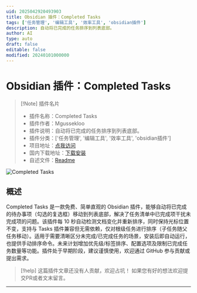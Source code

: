 ```yaml
---
uid: 2025042920493903
title: Obsidian 插件：Completed Tasks
tags: ['任务管理', '编辑工具', '效率工具', 'obsidian插件']
description: 自动将已完成的任务排序到列表底部。
author: AI
type: auto
draft: false
editable: false
modified: 20240101000000
---
```


# Obsidian 插件：Completed Tasks

> [!Note] 插件名片
> - 插件名称：Completed Tasks
> - 插件作者：Mgussekloo
> - 插件说明：自动将已完成的任务排序到列表底部。
> - 插件分类：['任务管理', '编辑工具', '效率工具', 'obsidian插件']
> - 项目地址：[点我访问](https://github.com/mgussekloo/obsidian-completedtasks)
> - 国内下载地址：[下载安装](https://pkmer.cn/products/plugin/pluginMarket/?completed-tasks)
> - 自述文件：[Readme](https://ghproxy.net/https://raw.githubusercontent.com/mgussekloo/obsidian-completedtasks/master/README.md)

![Completed Tasks](https://cdn.pkmer.cn/covers/completed-tasks_1_0.gif!pkmer)

## 概述

Completed Tasks 是一款免费、简单直观的 Obsidian 插件，能够自动将已完成的待办事项（勾选的复选框）移动到列表底部，解决了任务清单中已完成项干扰未完成项的问题。该插件每 10 秒自动检测文档变化并重新排序，同时保持光标位置不变，支持与 Tasks 插件兼容但无需依赖，仅对根级任务进行排序（子任务随父任务移动）。适用于需要清晰区分未完成/已完成任务的场景，安装后即自动运行，也提供手动排序命令。未来计划增加优先级/标签排序、配置选项及限制已完成任务数量等功能。插件处于早期阶段，建议谨慎使用，欢迎通过 GitHub 参与贡献或提出需求。


> [!help] 
> 这篇插件文章还没有人贡献，欢迎占坑！
> 如果您有好的想法欢迎提交PR或者文末留言。
> 

---



